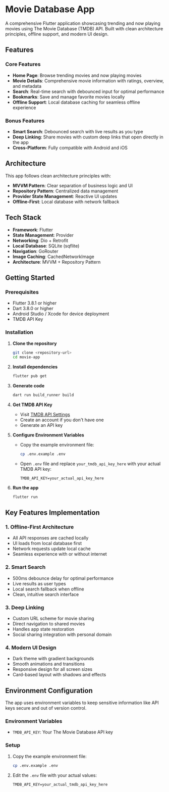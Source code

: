 # Movie Database App

A comprehensive Flutter application showcasing trending and now playing movies using The Movie Database (TMDB) API. Built with clean architecture principles, offline support, and modern UI design.

## Features

### Core Features
- **Home Page**: Browse trending movies and now playing movies
- **Movie Details**: Comprehensive movie information with ratings, overview, and metadata
- **Search**: Real-time search with debounced input for optimal performance
- **Bookmarks**: Save and manage favorite movies locally
- **Offline Support**: Local database caching for seamless offline experience

### Bonus Features
- **Smart Search**: Debounced search with live results as you type
- **Deep Linking**: Share movies with custom deep links that open directly in the app
- **Cross-Platform**: Fully compatible with Android and iOS

## Architecture

This app follows clean architecture principles with:

- **MVVM Pattern**: Clear separation of business logic and UI
- **Repository Pattern**: Centralized data management
- **Provider State Management**: Reactive UI updates
- **Offline-First**: Local database with network fallback

## Tech Stack

- **Framework**: Flutter
- **State Management**: Provider
- **Networking**: Dio + Retrofit
- **Local Database**: SQLite (sqflite)
- **Navigation**: GoRouter
- **Image Caching**: CachedNetworkImage
- **Architecture**: MVVM + Repository Pattern

## Getting Started

### Prerequisites
- Flutter 3.8.1 or higher
- Dart 3.8.0 or higher
- Android Studio / Xcode for device deployment
- TMDB API Key

### Installation

1. **Clone the repository**
   ```bash
   git clone <repository-url>
   cd movie-app
   ```

2. **Install dependencies**
   ```bash
   flutter pub get
   ```

3. **Generate code**
   ```bash
   dart run build_runner build
   ```

4. **Get TMDB API Key**
   - Visit [TMDB API Settings](https://www.themoviedb.org/settings/api)
   - Create an account if you don't have one
   - Generate an API key

5. **Configure Environment Variables**
   - Copy the example environment file:
     ```bash
     cp .env.example .env
     ```
   - Open `.env` file and replace `your_tmdb_api_key_here` with your actual TMDB API key:
     ```
     TMDB_API_KEY=your_actual_api_key_here
     ```

6. **Run the app**
   ```bash
   flutter run
   ```

## Key Features Implementation

### 1. Offline-First Architecture
- All API responses are cached locally
- UI loads from local database first
- Network requests update local cache
- Seamless experience with or without internet

### 2. Smart Search
- 500ms debounce delay for optimal performance
- Live results as user types
- Local search fallback when offline
- Clean, intuitive search interface

### 3. Deep Linking
- Custom URL scheme for movie sharing
- Direct navigation to shared movies
- Handles app state restoration
- Social sharing integration with personal domain

### 4. Modern UI Design
- Dark theme with gradient backgrounds
- Smooth animations and transitions
- Responsive design for all screen sizes
- Card-based layout with shadows and effects

## Environment Configuration

The app uses environment variables to keep sensitive information like API keys secure and out of version control.

### Environment Variables

- `TMDB_API_KEY`: Your The Movie Database API key

### Setup

1. Copy the example environment file:
   ```bash
   cp .env.example .env
   ```

2. Edit the `.env` file with your actual values:
   ```env
   TMDB_API_KEY=your_actual_tmdb_api_key_here
   ```
